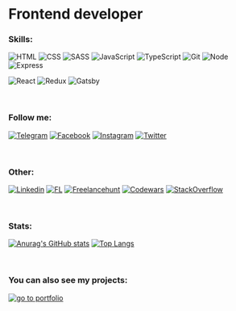# Frontend developer

### Skills:
![HTML](https://img.shields.io/badge/-HTML-db4925?style=for-the-badge&logo=HTML5&logoColor=ffffff&logoWidth=20)
![CSS](https://img.shields.io/badge/-CSS-28a1d4?style=for-the-badge&logo=CSS3&logoColor=ffffff&logoWidth=20)
![SASS](https://img.shields.io/badge/-SASS-c36291?style=for-the-badge&logo=SASS&logoColor=ffffff&logoWidth=20)
![JavaScript](https://img.shields.io/badge/-JavaScript-f0a532?style=for-the-badge&logo=JavaScript&logoColor=ffffff&logoWidth=20) 
![TypeScript](https://img.shields.io/badge/-TypeScript-2e72bc?style=for-the-badge&logo=TypeScript&logoColor=ffffff&logoWidth=20)
![Git](https://img.shields.io/badge/-Git-f54d27?style=for-the-badge&logo=Git&logoColor=ffffff&logoWidth=20)
![Node](https://img.shields.io/badge/-Node-3c7f3a?style=for-the-badge&logo=Node.js&logoColor=ffffff&logoWidth=20)
![Express](https://img.shields.io/badge/-Express-37424d?style=for-the-badge&logo=Express&logoColor=ffffff&logoWidth=20)


![React](https://img.shields.io/badge/-React-4bbdf4?style=for-the-badge&logo=React&logoColor=ffffff&logoWidth=20)
![Redux](https://img.shields.io/badge/-Redux-7649bd?style=for-the-badge&logo=Redux&logoColor=ffffff&logoWidth=20)
![Gatsby](https://img.shields.io/badge/-Gatsby-653398?style=for-the-badge&logo=Gatsby&logoColor=ffffff&logoWidth=20)

<br>

### Follow me:
[![Telegram](https://img.shields.io/badge/-Telegram-27a7e5?style=for-the-badge&logo=Telegram&logoColor=ffffff&logoWidth=20)](https://t.me/alkhimenok)
[![Facebook](https://img.shields.io/badge/-Facebook-1877f2?style=for-the-badge&logo=Facebook&logoColor=ffffff&logoWidth=20)](https://www.facebook.com/profile.php?id=100072407994592) 
[![Instagram](https://img.shields.io/badge/-Instagram-B4068E?style=for-the-badge&logo=Instagram&logoColor=ffffff&logoWidth=20)](https://www.instagram.com/alkhimenok.kirill.leonidovich/)
[![Twitter](https://img.shields.io/badge/-Twitter-1d9bf0?style=for-the-badge&logo=Twitter&logoColor=ffffff&logoWidth=20)](https://twitter.com/AlkhimenokKL)

<br>

### Other:
[![Linkedin](https://img.shields.io/badge/-Linkedin-0a66c2?style=for-the-badge&logo=Linkedin&logoColor=ffffff&logoWidth=20)](https://www.linkedin.com/in/kirill-alkhimenok-a58524220/)
[![FL](https://img.shields.io/badge/-FL-00cd5e?style=for-the-badge&logo=icon&logoColor=ffffff&logoWidth=20)](https://www.fl.ru/users/alkhimenokkiril/portfolio/#/)
[![Freelancehunt](https://img.shields.io/badge/-freelancehunt-d9aa38?style=for-the-badge&logo=icon&logoColor=ffffff&logoWidth=20)](https://freelancehunt.com/my)
[![Codewars](https://img.shields.io/badge/-Codewars-b1361e?style=for-the-badge&logo=Codewars&logoColor=ffffff&logoWidth=20)](https://www.codewars.com/users/kirill-leonidovich)
[![StackOverflow](https://img.shields.io/badge/-StackOverflow-e88331?style=for-the-badge&logo=StackOverflow&logoColor=ffffff&logoWidth=20)](https://ru.stackoverflow.com/users/466343/kirill-leonidovich)

<br>

### Stats:
[![Anurag's GitHub stats](https://github-readme-stats.vercel.app/api?username=Kirill-Leonidovich&show_icons=true)](https://github.com/anuraghazra/github-readme-stats)
[![Top Langs](https://github-readme-stats.vercel.app/api/top-langs/?username=Kirill-Leonidovich&layout=compact)](https://github.com/anuraghazra/github-readme-stats)

<br>

### You can also see my projects:
[![go to portfolio](https://img.shields.io/badge/-go_to_portfolio-0a66c2?style=for-the-badge)](https://kirill-leonidovich.github.io)
